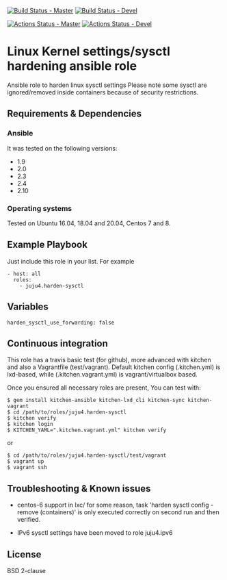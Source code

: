 [![Build Status - Master](https://travis-ci.com/juju4/ansible-harden-sysctl.svg?branch=master)](https://travis-ci.com/juju4/ansible-harden-sysctl)
[![Build Status - Devel](https://travis-ci.com/juju4/ansible-harden-sysctl.svg?branch=devel)](https://travis-ci.com/juju4/ansible-harden-sysctl/branches)

[![Actions Status - Master](https://github.com/juju4/ansible-harden-sysctl/workflows/AnsibleCI/badge.svg)](https://github.com/juju4/ansible-harden-sysctl/actions?query=branch%3Amaster)
[![Actions Status - Devel](https://github.com/juju4/ansible-harden-sysctl/workflows/AnsibleCI/badge.svg?branch=devel)](https://github.com/juju4/ansible-harden-sysctl/actions?query=branch%3Adevel)

# Linux Kernel settings/sysctl hardening ansible role

Ansible role to harden linux sysctl settings
Please note some sysctl are ignored/removed inside containers because of security restrictions.

## Requirements & Dependencies

### Ansible
It was tested on the following versions:
 * 1.9
 * 2.0
 * 2.3
 * 2.4
 * 2.10

### Operating systems

Tested on Ubuntu 16.04, 18.04 and 20.04, Centos 7 and 8.

## Example Playbook

Just include this role in your list.
For example

```
- host: all
  roles:
    - juju4.harden-sysctl
```

## Variables

```
harden_sysctl_use_forwarding: false

```

## Continuous integration

This role has a travis basic test (for github), more advanced with kitchen and also a Vagrantfile (test/vagrant).
Default kitchen config (.kitchen.yml) is lxd-based, while (.kitchen.vagrant.yml) is vagrant/virtualbox based.

Once you ensured all necessary roles are present, You can test with:
```
$ gem install kitchen-ansible kitchen-lxd_cli kitchen-sync kitchen-vagrant
$ cd /path/to/roles/juju4.harden-sysctl
$ kitchen verify
$ kitchen login
$ KITCHEN_YAML=".kitchen.vagrant.yml" kitchen verify
```
or
```
$ cd /path/to/roles/juju4.harden-sysctl/test/vagrant
$ vagrant up
$ vagrant ssh
```

## Troubleshooting & Known issues

* centos-6 support in lxc/
for some reason, task 'harden sysctl config - remove (containers)' is only executed correctly on second run and then verified.

* IPv6 sysctl settings have been moved to role juju4.ipv6

## License

BSD 2-clause
